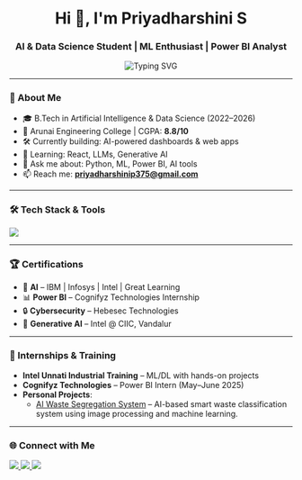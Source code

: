 <h1 align="center">Hi 👋, I'm Priyadharshini S</h1>
<h3 align="center">AI & Data Science Student | ML Enthusiast | Power BI Analyst</h3>

<p align="center">
  <img src="https://readme-typing-svg.herokuapp.com?font=Fira+Code&size=22&duration=3000&pause=1000&color=06B6D4&center=true&vCenter=true&width=435&lines=AI+%26+Data+Science+Undergrad;Power+BI+%7C+Python+%7C+ML+Intern;Building+Smart+Solutions+with+Data" alt="Typing SVG" />
</p>

---

### 🧠 About Me
- 🎓 B.Tech in Artificial Intelligence & Data Science (2022–2026)  
- 🏫 Arunai Engineering College | CGPA: **8.8/10**  
- 🛠️ Currently building: AI-powered dashboards & web apps  
- 🌱 Learning: React, LLMs, Generative AI  
- 💬 Ask me about: Python, ML, Power BI, AI tools  
- 📫 Reach me: **priyadharshinip375@gmail.com**

---

### 🛠️ Tech Stack & Tools
<p align="left">
  <img src="https://skillicons.dev/icons?i=python,tensorflow,html,css,react,git,github,vscode,powershell,linux,figma" />
</p>

---

### 🏆 Certifications
- 📜 **AI** – IBM | Infosys | Intel | Great Learning  
- 📊 **Power BI** – Cognifyz Technologies Internship  
- 🔒 **Cybersecurity** – Hebesec Technologies  
- 🧠 **Generative AI** – Intel @ CIIC, Vandalur  

---

### 💼 Internships & Training
- **Intel Unnati Industrial Training** – ML/DL with hands-on projects  
- **Cognifyz Technologies** – Power BI Intern (May–June 2025)  
- **Personal Projects**:  
  - [AI Waste Segregation System](https://github.com/S-Priyadharshini-1607/AI-Waste-Segregation-System) – AI-based smart waste classification system using image processing and machine learning.

---

### 🌐 Connect with Me
<p align="left">
  <a href="https://www.linkedin.com/in/priya-dharshini-8692482a6" target="_blank">
    <img src="https://img.shields.io/badge/LinkedIn-%230077B5.svg?&style=for-the-badge&logo=linkedin&logoColor=white" />
  </a>
  <a href="mailto:priyadharshinip375@gmail.com">
    <img src="https://img.shields.io/badge/Gmail-D14836?style=for-the-badge&logo=gmail&logoColor=white" />
  </a>
  <a href="https://github.com/S-Priyadharshini-1607">
    <img src="https://img.shields.io/badge/GitHub-000?style=for-the-badge&logo=github&logoColor=white" />
  </a>
</p>

